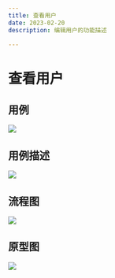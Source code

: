 ```yaml
---
title: 查看用户
date: 2023-02-20
description: 编辑用户的功能描述

---
```


# 查看用户


## 用例

![](images/uc_usr_mgmt_edit-____.png)

## 用例描述

![](images/uc_desc_usr_mgmt_edit.png)

## 流程图

![](images/fl_usr_mgmt_edit-____.png)

## 原型图

![](images/pt_usr_mgmt_edit-____.png)
